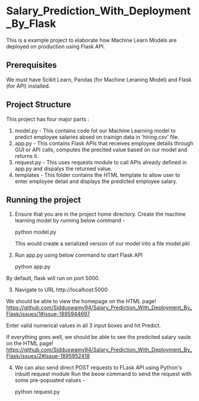 # Salary_Prediction_With_Deployment_By_Flask
This is a example project to elaborate how Machine Learn Models are deployed on production using Flask API.

## Prerequisites
We must have Scikit Learn, Pandas (for Machine Leraning Model) and Flask (for API) installed.

## Project Structure
This project has four major parts :

1. model.py - This contains code fot our Machine Learning model to predict employee salaries absed on trainign data in 'hiring.csv' file.
2. app.py - This contains Flask APIs that receives employee details through GUI or API calls, computes the precited value based on our model and returns it.
3. request.py - This uses requests module to call APIs already defined in app.py and dispalys the returned value.
4. templates - This folder contains the HTML template to allow user to enter employee detail and displays the predicted employee salary.
   
## Running the project
1. Ensure that you are in the project home directory. Create the machine learning model by running below command -

   python model.py

   This would create a serialized version of our model into a file model.pkl

2. Run app.py using below command to start Flask API

   python app.py
   
By default, flask will run on port 5000.

3. Navigate to URL http://localhost:5000

We should be able to view the homepage on the HTML page! https://github.com/Sidduswamy94/Salary_Prediction_With_Deployment_By_Flask/issues/1#issue-1895944697

Enter valid numerical values in all 3 input boxes and hit Predict.

If everything goes well, we should be able to see the predcited salary vaule on the HTML page! https://github.com/Sidduswamy94/Salary_Prediction_With_Deployment_By_Flask/issues/2#issue-1895952418

4. We can also send direct POST requests to FLask API using Python's inbuilt request module Run the beow command to send the request with some pre-popuated values -

   python request.py

